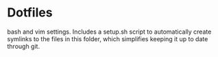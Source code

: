 # Dotfiles

bash and vim settings. Includes a setup.sh script to automatically create symlinks to the files in this folder, which simplifies keeping it up to date through git.
